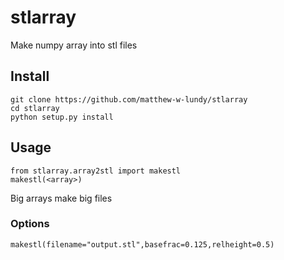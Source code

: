 # stlarray
Make numpy array into stl files

## Install

```
git clone https://github.com/matthew-w-lundy/stlarray
cd stlarray
python setup.py install
```

## Usage
```
from stlarray.array2stl import makestl
makestl(<array>)
```
Big arrays make big files

### Options

```
makestl(filename="output.stl",basefrac=0.125,relheight=0.5)
```
